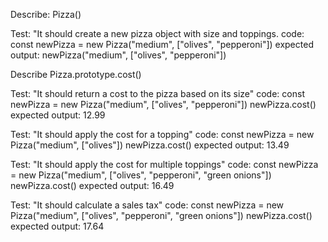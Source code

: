 Describe: Pizza()

Test: "It should create a new pizza object with size and toppings.
code: const newPizza = new Pizza("medium", ["olives", "pepperoni"])
expected output: newPizza("medium", ["olives", "pepperoni"])

Describe Pizza.prototype.cost()

Test: "It should return a cost to the pizza based on its size"
code: const newPizza = new Pizza("medium", ["olives", "pepperoni"])
      newPizza.cost()
expected output: 12.99

Test: "It should apply the cost for a topping"
code: const newPizza = new Pizza("medium", ["olives"])
      newPizza.cost()
expected output: 13.49

Test: "It should apply the cost for multiple toppings"
code: const newPizza = new Pizza("medium", ["olives", "pepperoni", "green onions"])
      newPizza.cost()
expected output: 16.49

Test: "It should calculate a sales tax"
code: const newPizza = new Pizza("medium", ["olives", "pepperoni", "green onions"])
      newPizza.cost()
expected output: 17.64